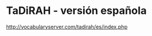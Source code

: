 TaDiRAH - versión española
==========================

http://vocabularyserver.com/tadirah/es/index.php
